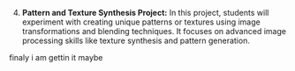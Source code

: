 
4. **Pattern and Texture Synthesis Project:** In this project, students will experiment with creating unique patterns or textures using image transformations and blending techniques. It focuses on advanced image processing skills like texture synthesis and pattern generation.

finaly i am gettin it
maybe 